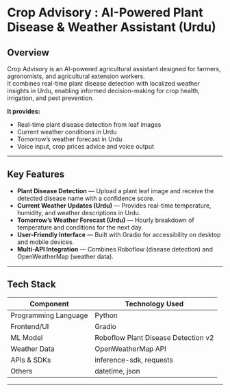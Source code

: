 # Crop Advisory : AI-Powered Plant Disease & Weather Assistant (Urdu)

## Overview
Crop Advisory is an AI-powered agricultural assistant designed for farmers, agronomists, and agricultural extension workers.  
It combines real-time plant disease detection with localized weather insights in Urdu, enabling informed decision-making for crop health, irrigation, and pest prevention.

**It provides:**
- Real-time plant disease detection from leaf images
- Current weather conditions in Urdu
- Tomorrow’s weather forecast in Urdu
- Voice input, crop prices advice and voice output

---

## Key Features
- **Plant Disease Detection** — Upload a plant leaf image and receive the detected disease name with a confidence score.
- **Current Weather Updates (Urdu)** — Provides real-time temperature, humidity, and weather descriptions in Urdu.
- **Tomorrow’s Weather Forecast (Urdu)** — Hourly breakdown of temperature and conditions for the next day.
- **User-Friendly Interface** — Built with Gradio for accessibility on desktop and mobile devices.
- **Multi-API Integration** — Combines Roboflow (disease detection) and OpenWeatherMap (weather data).

---

## Tech Stack

| Component          | Technology Used                              |
|--------------------|----------------------------------------------|
| Programming Language | Python                                      |
| Frontend/UI        | Gradio                                       |
| ML Model           | Roboflow Plant Disease Detection v2          |
| Weather Data       | OpenWeatherMap API                           |
| APIs & SDKs        | inference-sdk, requests                      |
| Others             | datetime, json                               |

---


